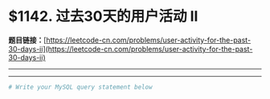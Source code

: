 # $1142. 过去30天的用户活动 II

**题目链接：**[https://leetcode-cn.com/problems/user-activity-for-the-past-30-days-ii](https://leetcode-cn.com/problems/user-activity-for-the-past-30-days-ii)

---

<Cards card="leetcode_1142_user-activity-for-the-past-30-days-ii"></Cards>

---

```sh
# Write your MySQL query statement below
```